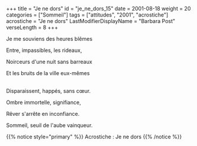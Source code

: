 +++
title = "Je ne dors"
id = "je_ne_dors_15"
date = 2001-08-18
weight = 20
categories = ["Sommeil"]
tags = ["attitudes", "2001", "acrostiche"]
acrostiche = "Je ne dors"
LastModifierDisplayName = "Barbara Post"
verseLength = 8
+++

Je me souviens des heures blêmes

Entre, impassibles, les rideaux,

Noirceurs d'une nuit sans barreaux

Et les bruits de la ville eux-mêmes

 \
Disparaissent, happés, sans cœur.

Ombre immortelle, signifiance,

Rêver s'arrête en inconfiance.

Sommeil, seuil de l'aube vainqueur.

{{% notice style="primary" %}}
Acrostiche : Je ne dors
{{% /notice %}}
